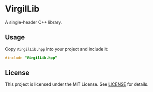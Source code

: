 # VirgilLib

A single-header C++ library.

## Usage

Copy `VirgilLib.hpp` into your project and include it:

```cpp
#include "VirgilLib.hpp"
```

## License

This project is licensed under the MIT License. See [LICENSE](LICENSE) for details.
